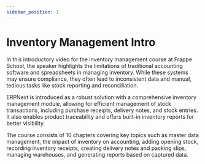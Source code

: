 ```yaml
---
sidebar_position: 1
---
```


# Inventory Management Intro

In this introductory video for the inventory management course at Frappe School, the speaker highlights the limitations of traditional accounting software and spreadsheets in managing inventory. While these systems may ensure compliance, they often lead to inconsistent data and manual, tedious tasks like stock reporting and reconciliation.

ERPNext is introduced as a robust solution with a comprehensive inventory management module, allowing for efficient management of stock transactions, including purchase receipts, delivery notes, and stock entries. It also enables product traceability and offers built-in inventory reports for better visibility.

The course consists of 10 chapters covering key topics such as master data management, the impact of inventory on accounting, adding opening stock, recording inventory receipts, creating delivery notes and packing slips, managing warehouses, and generating reports based on captured data.
